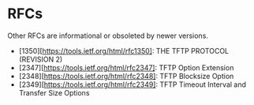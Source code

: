 # RFCs

Other RFCs are informational or obsoleted by newer versions.

* [1350][https://tools.ietf.org/html/rfc1350]: THE TFTP PROTOCOL (REVISION 2)
* [2347][https://tools.ietf.org/html/rfc2347]: TFTP Option Extension
* [2348][https://tools.ietf.org/html/rfc2348]: TFTP Blocksize Option
* [2349][https://tools.ietf.org/html/rfc2349]: TFTP Timeout Interval and Transfer Size Options
